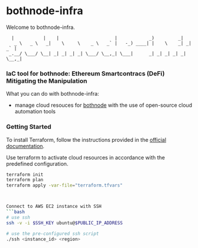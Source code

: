 # bothnode-infra
Welcome to bothnode-infra.
```
  |           |    |                     |            _)         _|         
   _ \   _ \   _|    \     \    _ \   _` |   -_) ____| |    \    _| _| _` | 
 _.__/ \___/ \__| _| _| _| _| \___/ \__,_| \___|      _| _| _| _| _| \__,_| 
```

### IaC tool for bothnode: Ethereum Smartcontracs (DeFi) Mitigating the Manipulation
What you can do with bothnode-infra:
 - manage cloud resouces for [bothnode](https://github.com/Utatistics/bothnode/tree/main) with the use of open-source cloud automation tools

### Getting Started 
To install Terraform, follow the instructions provided in the [official documentation](https://developer.hashicorp.com/terraform/install).

Use terraform to activate cloud resources in accordance with the predefined configuration. 
```bash
terraform init 
terraform plan
terraform apply -var-file="terraform.tfvars"



Connect to AWS EC2 instance with SSH
```bash
# use ssh
ssh -v -i $SSH_KEY ubuntu@$PUBLIC_IP_ADDRESS

# use the pre-configured ssh script 
./ssh <instance_id> <region>
```
